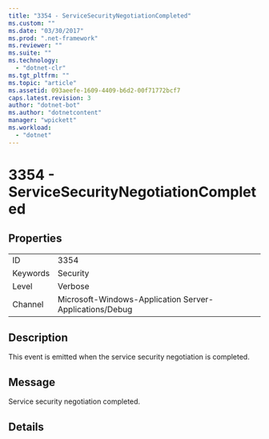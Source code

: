 ```yaml
---
title: "3354 - ServiceSecurityNegotiationCompleted"
ms.custom: ""
ms.date: "03/30/2017"
ms.prod: ".net-framework"
ms.reviewer: ""
ms.suite: ""
ms.technology: 
  - "dotnet-clr"
ms.tgt_pltfrm: ""
ms.topic: "article"
ms.assetid: 093aeefe-1609-4409-b6d2-00f71772bcf7
caps.latest.revision: 3
author: "dotnet-bot"
ms.author: "dotnetcontent"
manager: "wpickett"
ms.workload: 
  - "dotnet"
---
```

# 3354 - ServiceSecurityNegotiationCompleted
## Properties  
  
|||  
|-|-|  
|ID|3354|  
|Keywords|Security|  
|Level|Verbose|  
|Channel|Microsoft-Windows-Application Server-Applications/Debug|  
  
## Description  
 This event is emitted when the service security negotiation is completed.  
  
## Message  
 Service security negotiation completed.  
  
## Details
